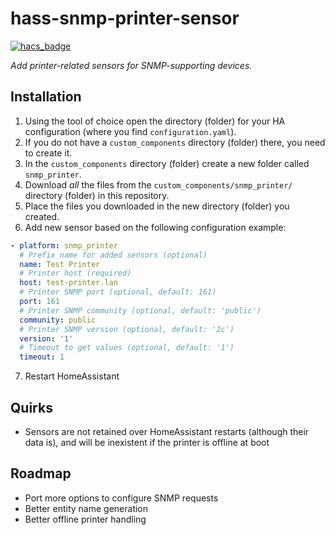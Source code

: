 # hass-snmp-printer-sensor

[![hacs_badge](https://img.shields.io/badge/HACS-Custom-orange.svg)](https://github.com/custom-components/hacs)

_Add printer-related sensors for SNMP-supporting devices._

## Installation
1. Using the tool of choice open the directory (folder) for your HA configuration (where you find `configuration.yaml`).
2. If you do not have a `custom_components` directory (folder) there, you need to create it.
3. In the `custom_components` directory (folder) create a new folder called `snmp_printer`.
4. Download _all_ the files from the `custom_components/snmp_printer/` directory (folder) in this repository. 
5. Place the files you downloaded in the new directory (folder) you created.
6. Add new sensor based on the following configuration example:
```yaml
- platform: snmp_printer
  # Prefix name for added sensors (optional)
  name: Test Printer
  # Printer host (required)
  host: test-printer.lan
  # Printer SNMP port (optional, default: 161)
  port: 161
  # Printer SNMP community (optional, default: 'public')
  community: public
  # Printer SNMP version (optional, default: '2c')
  version: '1'
  # Timeout to get values (optional, default: '1')
  timeout: 1
```
7. Restart HomeAssistant

## Quirks
- Sensors are not retained over HomeAssistant restarts (although their data is), and will be inexistent if the printer is offline at boot

## Roadmap
- Port more options to configure SNMP requests
- Better entity name generation
- Better offline printer handling
